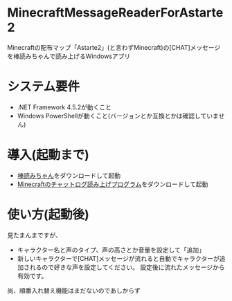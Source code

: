 # MinecraftMessageReaderForAstarte2
Minecraftの配布マップ「Astarte2」(と言わずMinecraft)の[CHAT]メッセージを棒読みちゃんで読み上げるWindowsアプリ

# システム要件
- .NET Framework 4.5.2が動くこと
- Windows PowerShellが動くこと(バージョンとか互換とかは確認していません)

# 導入(起動まで)
* [棒読みちゃん](http://chi.usamimi.info/Program/Application/BouyomiChan/)をダウンロードして起動
* [Minecraftのチャットログ読み上げプログラム](https://github.com/utsugiriso/MinecraftMessageReaderForAstarte2/releases)をダウンロードして起動

# 使い方(起動後)
見たまんまですが、
- キャラクター名と声のタイプ、声の高さとか音量を設定して「追加」
- 新しいキャラクターで[CHAT]メッセージが流れると自動でキャラクターが追加されるので好きな声を設定してください。
設定後に流れたメッセージから有効です。

尚、順番入れ替え機能はまだないのであしからず

